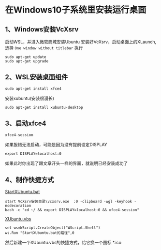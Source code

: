 # 在Windows10子系统里安装运行桌面

## 1、Windows安装VcXsrv

启动WSL，并进入微软商城安装Ubuntu
安装好VcXsrv，启动桌面上的XLaunch,选择
`One window without titlebar` 执行

```
sudo apt-get update
sudo apt-get upgrade
```

## 2、WSL安装桌面组件

```
sudo apt-get install xfce4
```

安装xubuntu(安装很漫长)
```
sudo apt-get install xubuntu-desktop
```

## 3、启动xfce4

```
xfce4-session
```

如果报错无法启动，可能是因为没有提前设定DISPLAY

```
export DISPLAY=localhost:0
```

如果此时你出现了跟文章开头一样的界面，就说明已经安装成功了

## 4、制作快捷方式

[StartXUbuntu.bat](自己替换相关路径,用于启动相关程序)

```
start VcXsrv安装目录\vcxsrv.exe  :0 -clipboard -wgl -keyhook -nodecoration
bash -c "cd ~/ && export DISPLAY=localhost:0 && xfce4-session"
```

[XUbuntu.vbs](用于隐藏命令行界面)

```
set ws=WScript.CreateObject("WScript.Shell")
ws.Run "StartXUbuntu.bat的路径",0
```

然后新建一个XUbuntu.vbs的快捷方式，给它换一个图标 *.ico